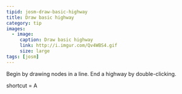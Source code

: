 ```yaml
---
tipid: josm-draw-basic-highway
title: Draw basic highway
category: tip
images:
  - image:
     caption: Draw basic highway
     link: http://i.imgur.com/Qv4WBS4.gif
     size: large
tags: [josm]
---
```


Begin by drawing nodes in a line. End a highway by double-clicking.

shortcut = A
